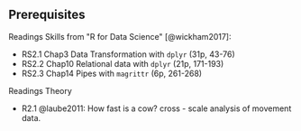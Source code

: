 ## Prerequisites

Readings Skills from "R for Data Science" [@wickham2017]:

- RS2.1 Chap3 Data Transformation with `dplyr` (31p, 43-76)
- RS2.2 Chap10 Relational data with `dplyr` (21p, 171-193)
- RS2.3 Chap14 Pipes with `magrittr` (6p, 261-268)

Readings Theory

- R2.1 @laube2011: How fast is a cow? cross - scale analysis of movement data.

